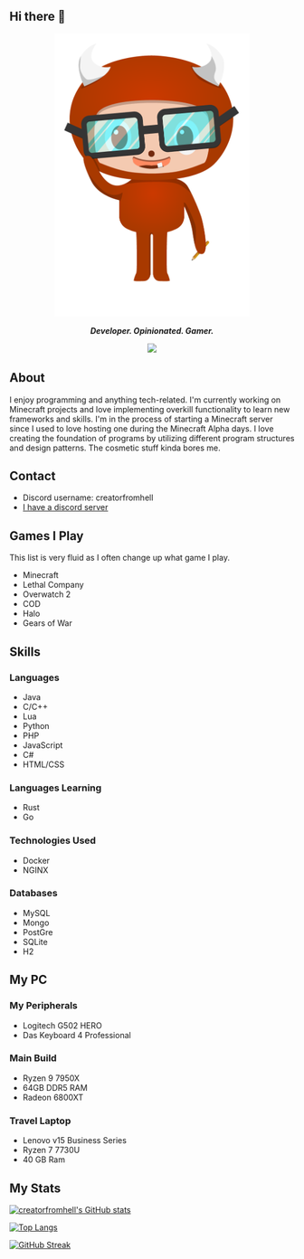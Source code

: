 ## Hi there 👋

<p align="center">
    <img src="https://raw.githubusercontent.com/creatorfromhell/creatorfromhell/main/logo.png" height="500" />
</p> 
<p align="center">    
<i><b>Developer. Opinionated. Gamer.</b></i>
</p>

<p align="center">
    <img src="https://github-profile-trophy.vercel.app/?username=creatorfromhell&theme=onedark&column=-1" />
</p>
        
## About
I enjoy programming and anything tech-related. I'm currently working on Minecraft projects and love implementing overkill functionality to learn new frameworks and skills. I'm in the process of starting a Minecraft server since I used to love hosting one during the Minecraft Alpha days. I love creating the foundation of programs by utilizing different program structures and design patterns. The cosmetic stuff kinda bores me.

## Contact
- Discord username: creatorfromhell
- [I have a discord server](https://discord.gg/WNdwzpy)

##  Games I Play

This list is very fluid as I often change up what game I play.

- Minecraft
- Lethal Company
- Overwatch 2
- COD
- Halo
- Gears of War

## Skills

### Languages
- Java
- C/C++
- Lua
- Python
- PHP
- JavaScript
- C#
- HTML/CSS

### Languages Learning
- Rust
- Go

### Technologies Used
- Docker
- NGINX

### Databases
- MySQL
- Mongo
- PostGre
- SQLite
- H2

## My PC

### My Peripherals
- Logitech G502 HERO
- Das Keyboard 4 Professional 

### Main Build
- Ryzen 9 7950X
- 64GB DDR5 RAM
- Radeon 6800XT

### Travel Laptop
- Lenovo v15 Business Series
- Ryzen 7 7730U
- 40 GB Ram

## My Stats

[![creatorfromhell's GitHub stats](https://github-readme-stats.vercel.app/api?username=creatorfromhell&count_private=true&show_icons=true&theme=onedark)](https://github.com/anuraghazra/github-readme-stats)

[![Top Langs](https://github-readme-stats.vercel.app/api/top-langs/?username=creatorfromhell&theme=onedark&layout=compact)](https://github.com/anuraghazra/github-readme-stats)

[![GitHub Streak](http://github-readme-streak-stats.herokuapp.com?user=creatorfromhell&theme=dark)](https://git.io/streak-stats)
